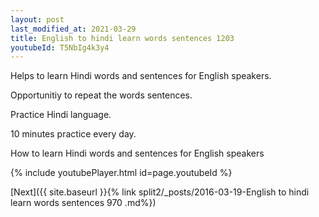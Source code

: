 ```yaml
---
layout: post
last_modified_at: 2021-03-29
title: English to hindi learn words sentences 1203 
youtubeId: T5NbIg4k3y4
---
```

 
 
Helps to learn Hindi words and sentences for English speakers.

Opportunitiy to repeat the words sentences. 

Practice Hindi language. 
 
10 minutes practice every day. 
 
How to learn Hindi words and sentences for English speakers 
 
{% include youtubePlayer.html id=page.youtubeId %}
 
 
[Next]({{ site.baseurl }}{% link  split2/_posts/2016-03-19-English to hindi learn words sentences 970 .md%})
 
